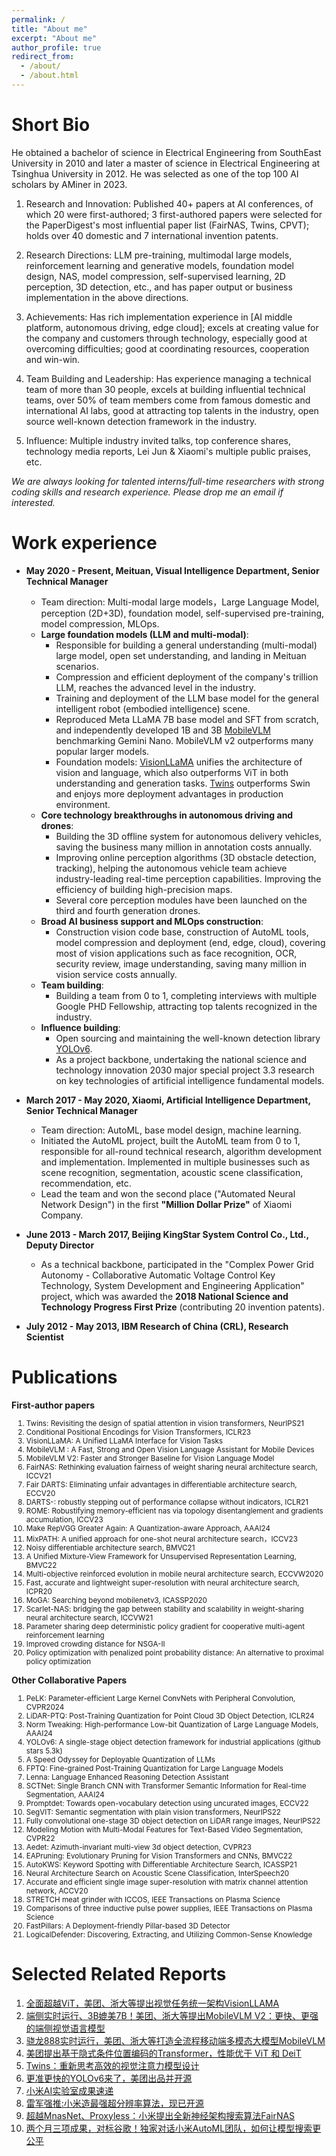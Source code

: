 ```yaml
---
permalink: /
title: "About me"
excerpt: "About me"
author_profile: true
redirect_from: 
  - /about/
  - /about.html
---
```



Short  Bio
======

He obtained a bachelor of science in Electrical Engineering from SouthEast University in 2010 and later  a master of science in Electrical Engineering at Tsinghua University in 2012. He was selected as one of the top 100 AI scholars by AMiner in 2023.





1. Research and Innovation: Published 40+ papers at  AI conferences, of which 20 were first-authored; 3 first-authored papers were selected for the PaperDigest's most influential paper list (FairNAS, Twins, CPVT); holds over 40 domestic and 7 international invention patents.

2. Research Directions: LLM pre-training, multimodal large models, reinforcement learning and generative models, foundation model design, NAS, model compression, self-supervised learning, 2D perception, 3D detection, etc., and has paper output or business implementation in the above directions.

3. Achievements: Has rich implementation experience in [AI middle platform, autonomous driving, edge cloud]; excels at creating value for the company and customers through technology, especially good at overcoming difficulties; good at coordinating resources, cooperation and win-win.

4. Team Building and Leadership: Has experience managing a technical team of more than 30 people, excels at building influential technical teams, over 50% of team members come from famous domestic and international AI labs, good at attracting top talents in the industry, open source well-known detection framework in the industry.

5. Influence: Multiple industry invited talks, top conference shares, technology media reports, Lei Jun & Xiaomi's multiple public praises, etc.

*We are always looking for talented interns/full-time researchers with strong coding skills and research experience. Please drop me an email if interested.*



[//]: # (Education)

[//]: # (======)

[//]: # (* B.S. in EE, SouthEast University, 2010)

[//]: # (* M.S. in EE, Tsinghua University, 2012 )

Work experience
======
* __May 2020 - Present, Meituan, Visual Intelligence Department, Senior Technical Manager__
  * Team direction: Multi-modal large models，Large Language Model, perception (2D+3D), foundation model, self-supervised pre-training, model compression, MLOps.
  * __Large foundation models (LLM and multi-modal)__:
    * Responsible for building a general understanding (multi-modal) large model, open set understanding, and landing in Meituan scenarios.
    * Compression and efficient deployment of the company's trillion LLM,  reaches the advanced level in the industry.
    * Training and deployment of the LLM base model for the general intelligent robot (embodied intelligence) scene.
    * Reproduced Meta LLaMA 7B base model and SFT from scratch, and independently developed 1B and 3B [MobileVLM](https://github.com/Meituan-AutoML/MobileVLM) benchmarking Gemini Nano. MobileVLM v2 outperforms many popular larger models.
    * Foundation models: [VisionLLaMA](https://github.com/Meituan-AutoML/VisionLLaMA) unifies the architecture of vision and language, which also outperforms ViT in both understanding and generation tasks. [Twins](https://github.com/Meituan-AutoML/Twins) outperforms Swin and  enjoys more deployment advantages in production environment.
  * __Core technology breakthroughs in autonomous driving and drones__: 
    * Building the 3D offline system for autonomous delivery vehicles, saving the business many million in annotation costs annually.
    * Improving online perception algorithms (3D obstacle detection, tracking), helping the autonomous vehicle team achieve industry-leading real-time perception capabilities. Improving the efficiency of building high-precision maps. 
    * Several core perception modules have been launched on the third and fourth generation drones. 
  * __Broad AI business support and MLOps construction__: 
    * Construction vision code base, construction of AutoML  tools, model compression and deployment (end, edge, cloud), covering most of  vision applications such as face recognition, OCR, security review, image understanding, saving many million in vision service costs annually.
  * __Team building__:
    * Building a team from 0 to 1, completing interviews with multiple Google PHD Fellowship, attracting top talents recognized in the industry.
  * __Influence building__:
    * Open sourcing and maintaining the well-known detection library [YOLOv6](https://github.com/meituan/YOLOv6).
    * As a project backbone, undertaking the national science and technology innovation 2030 major special project 3.3 research on key technologies of artificial intelligence fundamental models.
* __March 2017 - May 2020, Xiaomi, Artificial Intelligence Department, Senior Technical Manager__
  * Team direction: AutoML, base model design, machine learning.
  * Initiated the AutoML project, built the AutoML team from 0 to 1, responsible for all-round technical research, algorithm development and implementation. Implemented in multiple businesses such as scene recognition, segmentation, acoustic scene classification, recommendation, etc. 
  * Lead the team and  won the second place ("Automated Neural Network Design") in the first __"Million Dollar Prize"__ of Xiaomi Company. 
  
* __June 2013 - March 2017, Beijing KingStar System Control Co., Ltd., Deputy  Director__
  *  As a technical backbone, participated in the "Complex Power Grid Autonomy - Collaborative Automatic Voltage Control Key Technology, System Development and Engineering Application" project, which was awarded the __2018 National Science and Technology Progress First Prize__ (contributing 20 invention patents).

* __July 2012 - May 2013, IBM  Research of China (CRL), Research Scientist__

Publications
======
__First-author papers__
<ol>
<small>
  <li>Twins: Revisiting the design of spatial attention in vision transformers, NeurIPS21</li>
  <li>Conditional Positional Encodings for Vision Transformers, ICLR23</li>
  <li>VisionLLaMA: A Unified LLaMA Interface for Vision Tasks </li>
  <li>MobileVLM : A Fast, Strong and Open Vision Language Assistant for Mobile Devices </li>
  <li>MobileVLM V2: Faster and Stronger Baseline for Vision Language Model</li>
  <li>FairNAS: Rethinking evaluation fairness of weight sharing neural architecture search, ICCV21 </li>
  <li>Fair DARTS: Eliminating unfair advantages in differentiable architecture search, ECCV20</li>
  <li>DARTS-: robustly stepping out of performance collapse without indicators, ICLR21</li>
  <li>ROME: Robustifying memory-efficient nas via topology disentanglement and gradients accumulation, ICCV23</li>
  <li>Make RepVGG Greater Again: A Quantization-aware Approach, AAAI24</li>
  <li>MixPATH: A unified approach for one-shot neural architecture search，ICCV23</li>
  <li>Noisy differentiable architecture search, BMVC21</li>
  <li>A Unified Mixture-View Framework for Unsupervised Representation Learning, BMVC22</li>
  <li>Multi-objective reinforced evolution in mobile neural architecture search, ECCVW2020</li>
  <li>Fast, accurate and lightweight super-resolution with neural architecture search, ICPR20</li>
  <li>MoGA: Searching beyond mobilenetv3, ICASSP2020</li>
  <li>Scarlet-NAS: bridging the gap between stability and scalability in weight-sharing neural architecture search, ICCVW21</li>
  <li>Parameter sharing deep deterministic policy gradient for cooperative multi-agent reinforcement learning</li>
  <li>Improved crowding distance for NSGA-II</li>
  <li>Policy optimization with penalized point probability distance: An alternative to proximal policy optimization</li>
  </small>
</ol>


__Other Collaborative Papers__
<ol>
<small>
  <li> PeLK: Parameter-efficient Large Kernel ConvNets with Peripheral Convolution, CVPR2024</li>
  <li> LiDAR-PTQ: Post-Training Quantization for Point Cloud 3D Object Detection, ICLR24</li>
  <li>Norm Tweaking: High-performance Low-bit Quantization of Large Language Models, AAAI24</li>
  <li>YOLOv6: A single-stage object detection framework for industrial applications (github stars 5.3k)</li>
  <li>A Speed Odyssey for Deployable Quantization of LLMs </li>
  <li>FPTQ: Fine-grained Post-Training Quantization for Large Language Models </li>
  <li>Lenna: Language Enhanced Reasoning Detection Assistant </li>
  <li>SCTNet: Single Branch CNN with Transformer Semantic Information for Real-time Segmentation, AAAI24</li>
  <li>Promptdet: Towards open-vocabulary detection using uncurated images, ECCV22</li>
  <li>SegVIT: Semantic segmentation with plain vision transformers, NeurIPS22</li>
  <li>Fully convolutional one-stage 3D object detection on LiDAR range images, NeurIPS22</li>
  <li>Modeling Motion with Multi-Modal Features for Text-Based Video Segmentation, CVPR22</li>
  <li>Aedet: Azimuth-invariant multi-view 3d object detection, CVPR23</li>
  <li>EAPruning: Evolutionary Pruning for Vision Transformers and CNNs, BMVC22</li>
  <li>AutoKWS: Keyword Spotting with Differentiable Architecture Search, ICASSP21</li>
  <li>Neural Architecture Search on Acoustic Scene Classification, InterSpeech20</li>
  <li>Accurate and efficient single image super-resolution with matrix channel attention network, ACCV20</li>
  <li>STRETCH meat grinder with ICCOS, IEEE Transactions on Plasma Science</li>
  <li>Comparisons of three inductive pulse power supplies, IEEE Transactions on Plasma Science</li>
  <li>FastPillars: A Deployment-friendly Pillar-based 3D Detector</li>
  <li>LogicalDefender: Discovering, Extracting, and Utilizing Common-Sense Knowledge</li>
  </small>
</ol>


Selected Related Reports
======

1. [全面超越ViT，美团、浙大等提出视觉任务统一架构VisionLLAMA](https://mp.weixin.qq.com/s/grFI_fapRtjVp7CbPkfTNA)
2. [端侧实时运行、3B媲美7B！美团、浙大等提出MobileVLM V2：更快、更强的端侧视觉语言模型](https://mp.weixin.qq.com/s/WPLWmxkjlc6_2sn8ToHBqg)
3. [骁龙888实时运行，美团、浙大等打造全流程移动端多模态大模型MobileVLM](https://mp.weixin.qq.com/s/-KnewDBeCN7a1XPk22u9Pw)
4. [美团提出基于隐式条件位置编码的Transformer，性能优于 ViT 和 DeiT](https://www.jiqizhixin.com/articles/2021-02-26)
5. [Twins：重新思考高效的视觉注意力模型设计](https://tech.meituan.com/2022/03/24/twins-revisiting-the-design-of-spatial-attention-in-vision-transformers.html)
6. [更准更快的YOLOv6来了，美团出品并开源](https://www.jiqizhixin.com/articles/2022-06-26-2)
7. [小米AI实验室成果速递](https://weibo.com/1771925961/I3RJIzzj0)
8. [雷军强推:小米造最强超分辨率算法，现已开源](https://www.jiqizhixin.com/articles/2019-02-20-14)
9. [超越MnasNet、Proxyless：小米提出全新神经架构搜索算法FairNAS](https://www.jiqizhixin.com/articles/2019-07-05-6)
10. [两个月三项成果，对标谷歌！独家对话小米AutoML团队，如何让模型搜索更公平](https://mp.weixin.qq.com/s/lMLAd2sTZdRjbMa38HS3vg)